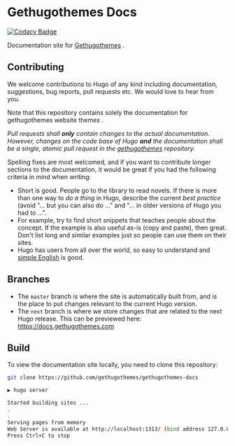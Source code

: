 # Gethugothemes Docs

[![Codacy Badge](https://api.codacy.com/project/badge/Grade/41f2dbaca1494cafaf64263725a406ca)](https://app.codacy.com/gh/gethugothemes/gethugothemes-docs?utm_source=github.com&utm_medium=referral&utm_content=gethugothemes/gethugothemes-docs&utm_campaign=Badge_Grade_Settings)

Documentation site for [Gethugothemes](https://docs.gethugothemes.com) .

## Contributing

We welcome contributions to Hugo of any kind including documentation, suggestions, bug reports, pull requests etc.  We would love to hear from you. 

Note that this repository contains solely the documentation for gethugothemes website themes . 

*Pull requests shall **only** contain changes to the actual documentation. However, changes on the code base of Hugo **and** the documentation shall be a single, atomic pull request in the [gethugothemes](https:docs.gethugothemes.com) repository.*

Spelling fixes are most welcomed, and if you want to contribute longer sections to the documentation, it would be great if you had the following criteria in mind when writing:

* Short is good. People go to the library to read novels. If there is more than one way to _do a thing_ in Hugo, describe the current _best practice_ (avoid "… but you can also do …" and "… in older versions of Hugo you had to …".
* For example, try to find short snippets that teaches people about the concept. If the example is also useful as-is (copy and paste), then great. Don't list long and similar examples just so people can use them on their sites.
* Hugo has users from all over the world, so easy to understand and [simple English](https://simple.wikipedia.org/wiki/Basic_English) is good.

## Branches

* The `master` branch is where the site is automatically built from, and is the place to put changes relevant to the current Hugo version.
* The `next` branch is where we store changes that are related to the next Hugo release. This can be previewed here: https://docs.gethugothemes.com

## Build

To view the documentation site locally, you need to clone this repository:

```bash
git clone https://github.com/gethugothemes/gethugothemes-docs
```

```bash
▶ hugo server

Started building sites ...
.
.
Serving pages from memory
Web Server is available at http://localhost:1313/ (bind address 127.0.0.1)
Press Ctrl+C to stop
```
